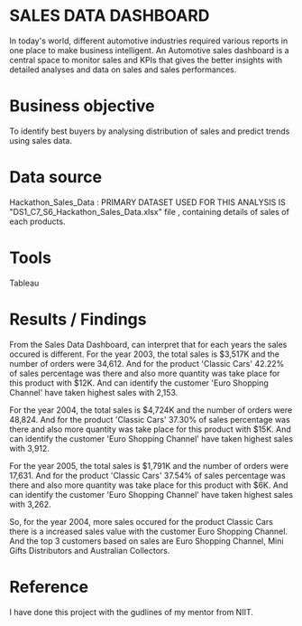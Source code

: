 # SALES DATA DASHBOARD
In today's world, different automotive industries required various reports in one place to make business intelligent. An Automotive sales dashboard is a central space to monitor sales and KPIs that gives the better insights with detailed analyses and data on sales and sales performances.

# Business objective
To identify best buyers by analysing distribution of sales and predict trends using sales data.

# Data source
Hackathon_Sales_Data : PRIMARY DATASET USED FOR THIS ANALYSIS IS "DS1_C7_S6_Hackathon_Sales_Data.xlsx" file , containing details of sales of each products.

# Tools
Tableau

# Results / Findings
From the Sales Data Dashboard, can interpret that for each years the sales occured is different. For the year 2003,  the total sales is $3,517K and the number of orders were 34,612. And for the product 'Classic Cars' 42.22% of sales percentage was there and also more quantity was take place for this product with $12K. And can identify the customer 'Euro Shopping Channel' have taken highest sales with 2,153. 

 For the year 2004,  the total sales is $4,724K and the number of orders were 48,824. And for the product 'Classic Cars' 37.30% of sales percentage was there and also more quantity was take place for this product with $15K. And can identify the customer 'Euro Shopping Channel' have taken highest sales with 3,912.

 For the year 2005,  the total sales is $1,791K and the number of orders were 17,631. And for the product 'Classic Cars' 37.54% of sales percentage was there and also more quantity was take place for this product with $6K. And can identify the customer 'Euro Shopping Channel' have taken highest sales with 3,262.  

So, for the year 2004, more sales occured  for the product Classic Cars there is a increased sales value with the customer Euro Shopping Channel. And the top 3 customers based on sales are Euro Shopping Channel, Mini Gifts Distributors and Australian Collectors.

# Reference
I have done this project with the gudlines of my mentor from NIIT.
